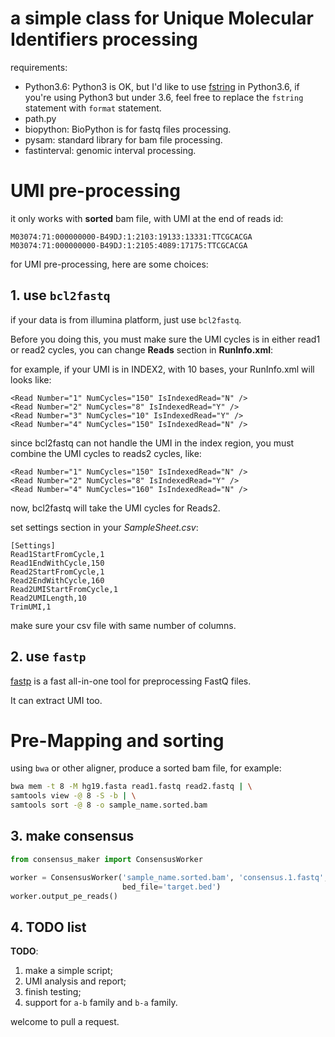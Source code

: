 # a simple class for Unique Molecular Identifiers processing

requirements:

* Python3.6:  Python3 is OK, but I'd like to use [fstring](https://www.python.org/dev/peps/pep-0498/) in Python3.6, if you're using Python3 but under 3.6, feel free to replace the `fstring` statement with `format` statement.
* path.py
* biopython: BioPython is for fastq files processing.
* pysam: standard library for bam file processing.
* fastinterval: genomic interval processing.

# UMI pre-processing

it only works with **sorted** bam file, with UMI at the end of reads id:

```text
M03074:71:000000000-B49DJ:1:2103:19133:13331:TTCGCACGA
M03074:71:000000000-B49DJ:1:2105:4089:17175:TTCGCACGA
```

for UMI pre-processing, here are some choices:

## 1. use `bcl2fastq`

if your data is from illumina platform, just use `bcl2fastq`.

Before you doing this, you must make sure the UMI cycles is in either read1 or read2 cycles, you can change **Reads** section in **RunInfo.xml**:

for example, if your UMI is in INDEX2, with 10 bases, your RunInfo.xml will looks like:

```text
<Read Number="1" NumCycles="150" IsIndexedRead="N" />
<Read Number="2" NumCycles="8" IsIndexedRead="Y" />
<Read Number="3" NumCycles="10" IsIndexedRead="Y" />
<Read Number="4" NumCycles="150" IsIndexedRead="N" />
```

since bcl2fastq can not handle the UMI in the index region, you must combine the UMI cycles to reads2 cycles, like:

```text
<Read Number="1" NumCycles="150" IsIndexedRead="N" />
<Read Number="2" NumCycles="8" IsIndexedRead="Y" />
<Read Number="4" NumCycles="160" IsIndexedRead="N" />
```

now, bcl2fastq will take the UMI cycles for Reads2.

set settings section in your *SampleSheet.csv*:

```text
[Settings]
Read1StartFromCycle,1
Read1EndWithCycle,150
Read2StartFromCycle,1
Read2EndWithCycle,160
Read2UMIStartFromCycle,1
Read2UMILength,10
TrimUMI,1
```

make sure your csv file with same number of columns.

## 2. use `fastp`

[fastp](https://github.com/OpenGene/fastp) is a fast all-in-one tool for preprocessing FastQ files.

It can extract UMI too.

# Pre-Mapping and sorting

using `bwa` or other aligner, produce a sorted bam file, for example:

```bash
bwa mem -t 8 -M hg19.fasta read1.fastq read2.fastq | \
samtools view -@ 8 -S -b | \
samtools sort -@ 8 -o sample_name.sorted.bam 
```

## 3. make consensus

```python
from consensus_maker import ConsensusWorker

worker = ConsensusWorker('sample_name.sorted.bam', 'consensus.1.fastq', 'consensus.2.fastq', 
                         bed_file='target.bed')
worker.output_pe_reads()
```

## 4. TODO list

**TODO**:

1. make a simple script;
2. UMI analysis and report;
3. finish testing;
4. support for `a-b` family and `b-a` family.

welcome to pull a request. 
